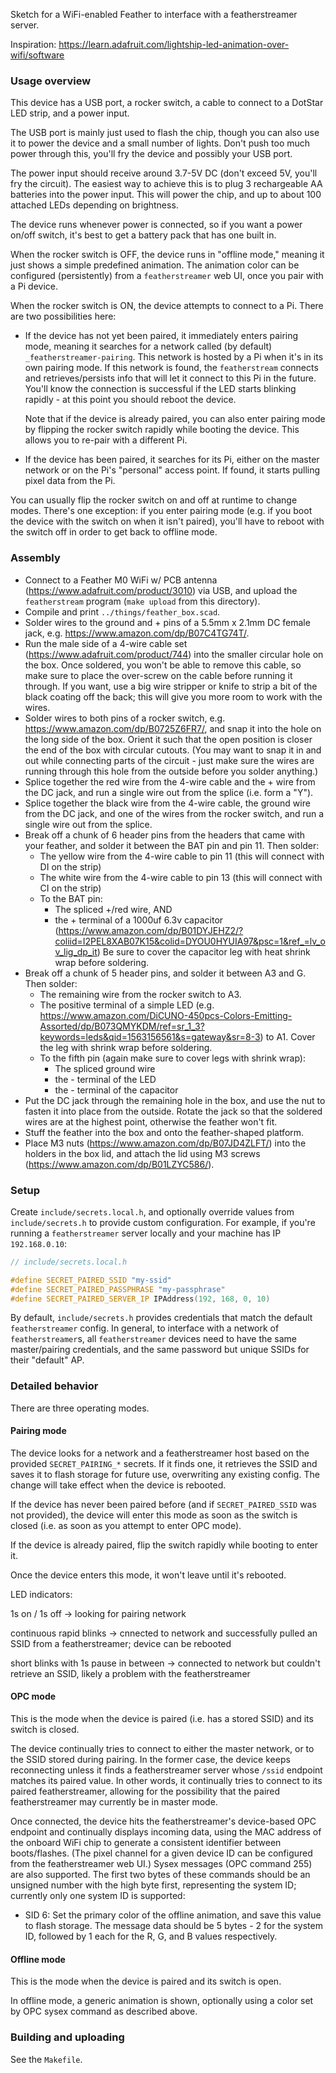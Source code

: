 Sketch for a WiFi-enabled Feather to interface with a featherstreamer
server.

Inspiration: https://learn.adafruit.com/lightship-led-animation-over-wifi/software

### Usage overview

This device has a USB port, a rocker switch, a cable to connect to a
DotStar LED strip, and a power input.

The USB port is mainly just used to flash the chip, though you can
also use it to power the device and a small number of lights. Don't
push too much power through this, you'll fry the device and possibly
your USB port.

The power input should receive around 3.7-5V DC (don't exceed 5V,
you'll fry the circuit). The easiest way to achieve this is to plug 3
rechargeable AA batteries into the power input. This will power the
chip, and up to about 100 attached LEDs depending on brightness.

The device runs whenever power is connected, so if you want a power
on/off switch, it's best to get a battery pack that has one built in.

When the rocker switch is OFF, the device runs in "offline mode,"
meaning it just shows a simple predefined animation. The animation
color can be configured (persistently) from a `featherstreamer` web
UI, once you pair with a Pi device.

When the rocker switch is ON, the device attempts to connect to a
Pi. There are two possibilities here:

- If the device has not yet been paired, it immediately enters pairing
  mode, meaning it searches for a network called (by default)
  `_featherstreamer-pairing`. This network is hosted by a Pi when it's
  in its own pairing mode. If this network is found, the
  `featherstream` connects and retrieves/persists info that will let
  it connect to this Pi in the future. You'll know the connection is
  successful if the LED starts blinking rapidly - at this point you
  should reboot the device.
  
  Note that if the device is already paired, you can also enter
  pairing mode by flipping the rocker switch rapidly while booting the
  device. This allows you to re-pair with a different Pi.
  
- If the device has been paired, it searches for its Pi, either on the
  master network or on the Pi's "personal" access point. If found, it
  starts pulling pixel data from the Pi.
  
You can usually flip the rocker switch on and off at runtime to change
modes. There's one exception: if you enter pairing mode (e.g. if you
boot the device with the switch on when it isn't paired), you'll have
to reboot with the switch off in order to get back to offline mode.

### Assembly

- Connect to a Feather M0 WiFi w/ PCB antenna
  (https://www.adafruit.com/product/3010) via USB, and upload the
  `featherstream` program (`make upload` from this directory).
- Compile and print `../things/feather_box.scad`.
- Solder wires to the ground and + pins of a 5.5mm x 2.1mm DC female
  jack, e.g. https://www.amazon.com/dp/B07C4TG74T/.
- Run the male side of a 4-wire cable set
  (https://www.adafruit.com/product/744) into the smaller circular
  hole on the box. Once soldered, you won't be able to remove this
  cable, so make sure to place the over-screw on the cable before
  running it through. If you want, use a big wire stripper or knife to
  strip a bit of the black coating off the back; this will give you
  more room to work with the wires.
- Solder wires to both pins of a rocker switch,
  e.g. https://www.amazon.com/dp/B0725Z6FR7/, and snap it into the
  hole on the long side of the box. Orient it such that the open
  position is closer the end of the box with circular cutouts. (You
  may want to snap it in and out while connecting parts of the
  circuit - just make sure the wires are running through this hole
  from the outside before you solder anything.)
- Splice together the red wire from the 4-wire cable and the + wire
  from the DC jack, and run a single wire out from the splice
  (i.e. form a "Y").
- Splice together the black wire from the 4-wire cable, the ground
  wire from the DC jack, and one of the wires from the rocker switch,
  and run a single wire out from the splice.
- Break off a chunk of 6 header pins from the headers that came with
  your feather, and solder it between the BAT pin and pin 11. Then
  solder:
  - The yellow wire from the 4-wire cable to pin 11 (this will
    connect with DI on the strip)
  - The white wire from the 4-wire cable to pin 13 (this will
    connect with CI on the strip)
  - To the BAT pin:
    - The spliced +/red wire, AND
    - the + terminal of a 1000uf 6.3v capacitor
      (https://www.amazon.com/dp/B01DYJEHZ2/?coliid=I2PEL8XAB07K15&colid=DYOU0HYUIA97&psc=1&ref_=lv_ov_lig_dp_it)
      Be sure to cover the capacitor leg with heat shrink wrap before
      soldering.
- Break off a chunk of 5 header pins, and solder it between A3 and
  G. Then solder:
  - The remaining wire from the rocker switch to A3.
  - The positive terminal of a simple LED
    (e.g. https://www.amazon.com/DiCUNO-450pcs-Colors-Emitting-Assorted/dp/B073QMYKDM/ref=sr_1_3?keywords=leds&qid=1563156561&s=gateway&sr=8-3)
    to A1. Cover the leg with shrink wrap before soldering.
  - To the fifth pin (again make sure to cover legs with shrink wrap):
    - The spliced ground wire
    - the - terminal of the LED
    - the - terminal of the capacitor
- Put the DC jack through the remaining hole in the box, and use the
  nut to fasten it into place from the outside. Rotate the jack so
  that the soldered wires are at the highest point, otherwise the
  feather won't fit.
- Stuff the feather into the box and onto the feather-shaped platform.
- Place M3 nuts (https://www.amazon.com/dp/B07JD4ZLFT/) into the
  holders in the box lid, and attach the lid using M3 screws
  (https://www.amazon.com/dp/B01LZYC586/).

### Setup

Create `include/secrets.local.h`, and optionally override values from
`include/secrets.h` to provide custom configuration. For example, if
you're running a `featherstreamer` server locally and your machine has
IP `192.168.0.10`:

``` c++
// include/secrets.local.h

#define SECRET_PAIRED_SSID "my-ssid"
#define SECRET_PAIRED_PASSPHRASE "my-passphrase"
#define SECRET_PAIRED_SERVER_IP IPAddress(192, 168, 0, 10)
```

By default, `include/secrets.h` provides credentials that match the
default `featherstreamer` config. In general, to interface with a
network of `featherstreamer`s, all `featherstreamer` devices need to
have the same master/pairing credentials, and the same password but
unique SSIDs for their "default" AP.

### Detailed behavior

There are three operating modes.

#### Pairing mode

The device looks for a network and a featherstreamer host based on the
provided `SECRET_PAIRING_*` secrets. If it finds one, it retrieves the
SSID and saves it to flash storage for future use, overwriting any
existing config. The change will take effect when the device is rebooted.

If the device has never been paired before (and if
`SECRET_PAIRED_SSID` was not provided), the device will enter this
mode as soon as the switch is closed (i.e. as soon as you attempt to
enter OPC mode).

If the device is already paired, flip the switch rapidly while booting
to enter it.

Once the device enters this mode, it won't leave until it's rebooted.

LED indicators:

1s on / 1s off -> looking for pairing network

continuous rapid blinks -> cnnected to network and successfully pulled
an SSID from a featherstreamer; device can be rebooted

short blinks with 1s pause in between -> connected to network but
couldn't retrieve an SSID, likely a problem with the featherstreamer

#### OPC mode

This is the mode when the device is paired (i.e. has a stored SSID)
and its switch is closed.

The device continually tries to connect to either the master network,
or to the SSID stored during pairing. In the former case, the device
keeps reconnecting unless it finds a featherstreamer server whose
`/ssid` endpoint matches its paired value. In other words, it
continually tries to connect to its paired featherstreamer, allowing
for the possibility that the paired featherstreamer may currently be
in master mode.

Once connected, the device hits the featherstreamer's device-based OPC
endpoint and continually displays incoming data, using the MAC address
of the onboard WiFi chip to generate a consistent identifier between
boots/flashes. (The pixel channel for a given device ID can be
configured from the featherstreamer web UI.) Sysex messages (OPC
command 255) are also supported. The first two bytes of these commands
should be an unsigned number with the high byte first, representing
the system ID; currently only one system ID is supported:

- SID 6: Set the primary color of the offline animation, and save this
  value to flash storage. The message data should be 5 bytes - 2 for
  the system ID, followed by 1 each for the R, G, and B values
  respectively.

#### Offline mode

This is the mode when the device is paired and its switch is open.

In offline mode, a generic animation is shown, optionally using a
color set by OPC sysex command as described above.

### Building and uploading

See the `Makefile`.
